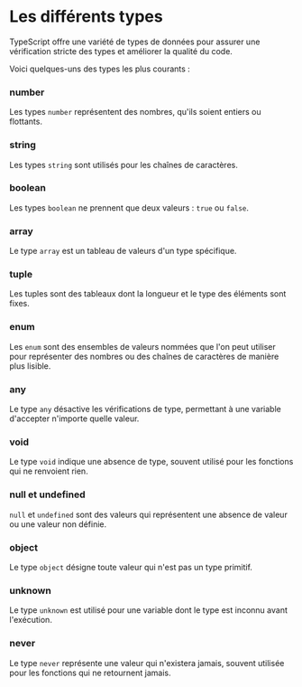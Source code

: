 # Les différents types

TypeScript offre une variété de types de données pour assurer une vérification stricte des types et améliorer la qualité du code.&#x20;

Voici quelques-uns des types les plus courants :

### number

Les types `number` représentent des nombres, qu'ils soient entiers ou flottants.

### string

Les types `string` sont utilisés pour les chaînes de caractères.

### boolean

Les types `boolean` ne prennent que deux valeurs : `true` ou `false`.

### array

Le type `array` est un tableau de valeurs d'un type spécifique.

### tuple

Les tuples sont des tableaux dont la longueur et le type des éléments sont fixes.

### enum

Les `enum` sont des ensembles de valeurs nommées que l'on peut utiliser pour représenter des nombres ou des chaînes de caractères de manière plus lisible.

### any

Le type `any` désactive les vérifications de type, permettant à une variable d'accepter n'importe quelle valeur.

### void

Le type `void` indique une absence de type, souvent utilisé pour les fonctions qui ne renvoient rien.

### null et undefined

`null` et `undefined` sont des valeurs qui représentent une absence de valeur ou une valeur non définie.

### object

Le type `object` désigne toute valeur qui n'est pas un type primitif.

### unknown

Le type `unknown` est utilisé pour une variable dont le type est inconnu avant l'exécution.

### never

Le type `never` représente une valeur qui n'existera jamais, souvent utilisée pour les fonctions qui ne retournent jamais.
